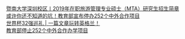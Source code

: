   
[暨南大学深圳校区丨2019年在职旅游管理专业硕士（MTA）研究生招生简章](http://www.dianyue.me/archives/419/8r2x21xqfmnspjon/)  
[或许你还不知道的坑！教育部宣布停办252个中外合作项目](http://www.dianyue.me/archives/453/tv4eslmk49c13vuu/)  
[世界杯32强巡礼 | 一篇文章玩转英格兰！](http://www.dianyue.me/archives/387/b5voyyq63v4zk5ql/)  
[教育部停止252个中外合作办学项目](http://www.dianyue.me/archives/571/25i9ds2bimglhr5v/)